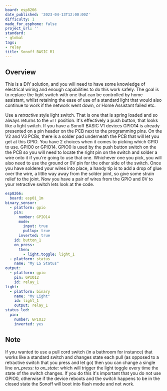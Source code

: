 ```yaml
---
board: esp8266
date_published: '2023-04-13T12:00:00Z'
difficulty: 1
made_for_esphome: false
project_url: ''
standard:
- global
tags:
- relay
title: Sonoff BASIC R1
---
```


## Overview

This is a DIY solution, and you will need to have some knowledge of
electrical wiring and enough capabilities to do this work safely.
The goal is to replace the light switch with one that
can be controlled by home assistant, whilst retaining the ease of use of
a standard light that would also continue to work if the network went
down, or Home Assistant failed etc.

Use a *retractive* style light switch. That is one that is spring
loaded and so always returns to the ``off`` position. It's effectively
a push button, that looks like a light switch.
If you have a Sonoff BASIC V1 devices GPIO14 is already presented on a
pin header on the PCB next to the programming pins. On the V2 and V3
PCBs, there is a solder pad underneath the PCB that will let you get at
this GPIO.
You have 2 choices when it comes to picking which GPIO to use. GPIO0 or
GPIO14. GPIO0 is used by the push button switch on the the PCB so you
will need to locate the right pin on the switch and solder a wire onto
it if you\'re going to use that one. Whichever one you pick, you will
also need to use the ground or 0V pin for the other side of the switch.
Once you have soldered your wires into place, a handy tip is to add a
drop of glue over the wire, a little way away from the solder joint, so
give some strain relief to the joint.
Now you have a pair of wires from the GPIO and 0V to your retractive
switch lets look at the code.
``` yaml
esp8266:
  board: esp01_1m
binary_sensor:
  - platform: gpio
    pin:
      number: GPIO14
      mode:
        input: true
        pullup: true
      inverted: true
    id: button_1
    on_press:
      then:
        - light.toggle: light_1
  - platform: status
    name: "My LS Status"
output:
  - platform: gpio
    pin: GPIO12
    id: relay_1
light:
  - platform: binary
    name: "My Light"
    id: light_1
    output: relay_1
status_led:
  pin:
    number: GPIO13
    inverted: yes
```

## Note

If you wanted to use a pull cord switch (in a bathroom for instance)
that works like a standard switch and changes state each pull (as
opposed to a retractive switch that you press and let go) then you can
change a single line *on_press:* to *on_state:* which will trigger the
light toggle every time the state of the switch changes.
If you do this it's important that you do not use GPIO0, otherwise if
the device reboots and the switch happens to be in the closed state the
Sonoff will boot into flash mode and not work.
